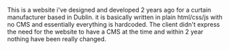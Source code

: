 This is a website i've designed and developed 2 years ago for a curtain manufacturer based in Dublin.
it is basically written in plain html/css/js with no CMS and essentially everything is hardcoded. 
The client didn't express the need for the website to have a CMS at the time and within 2 year nothing have been really changed. 
